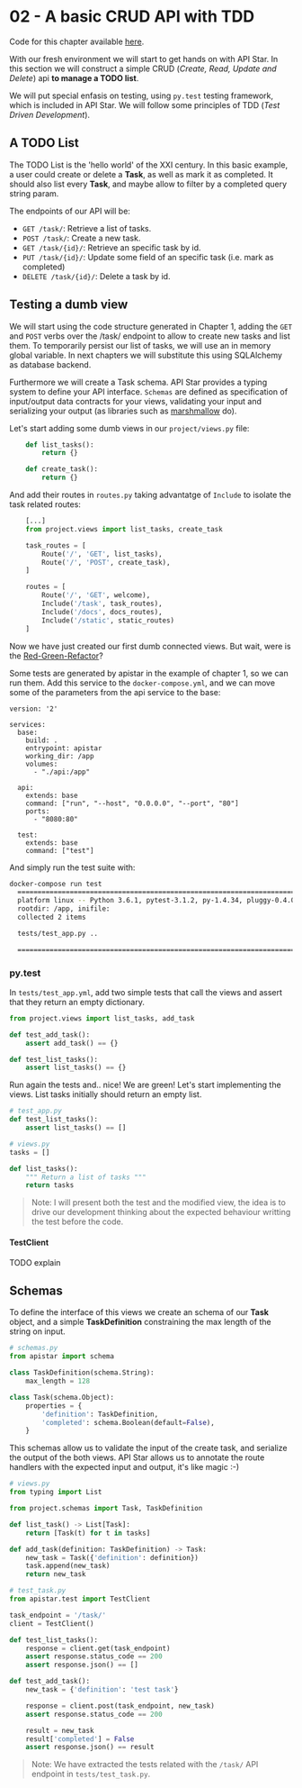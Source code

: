 # 02 - A basic CRUD API with TDD

Code for this chapter available [here](/src/02-crud-api/).

With our fresh environment we will start to get hands on with API Star. In this section we will construct a simple CRUD (*Create, Read, Update and Delete*) api **to manage a TODO list**.

We will put special enfasis on testing, using `py.test` testing framework, which is included in API Star. We will follow some principles of TDD (*Test Driven Development*).

## A TODO List

The TODO List is the 'hello world' of the XXI century. In this basic example, a user could create or delete a **Task**, as well as mark it as completed. It should also list every **Task**, and maybe allow to filter by a completed query string param.

The endpoints of our API will be:

 * `GET /task/`: Retrieve a list of tasks.
 * `POST /task/`: Create a new task.
 * `GET /task/{id}/`: Retrieve an specific task by id.
 * `PUT /task/{id}/`: Update some field of an specific task (i.e. mark as completed)
 * `DELETE /task/{id}/`: Delete a task by id. 

## Testing a dumb view

We will start using the code structure generated in Chapter 1, adding the `GET` and `POST` verbs over the /task/ endpoint to allow to create new tasks and list them. To temporarily persist our list of tasks, we will use an in memory global variable. In next chapters we will substitute this using SQLAlchemy as database backend.

Furthermore we will create a Task schema. API Star provides a typing system to define your API interface. `Schemas` are defined as specification of input/output data contracts for your views, validating your input and serializing your output (as libraries such as [marshmallow](https://marshmallow.readthedocs.io/en/latest/) do).

Let's start adding some dumb views in our `project/views.py` file:

```python
    def list_tasks():
        return {}

    def create_task():
        return {}
```

And add their routes in `routes.py` taking advantatge of `Include` to isolate the task related routes:

```python
    [...]
    from project.views import list_tasks, create_task

    task_routes = [
        Route('/', 'GET', list_tasks),
        Route('/', 'POST', create_task),
    ]

    routes = [
        Route('/', 'GET', welcome),
        Include('/task', task_routes),
        Include('/docs', docs_routes),
        Include('/static', static_routes)
    ]
```

Now we have just created our first dumb connected views. But wait, were is the [Red-Green-Refactor](http://blog.cleancoder.com/uncle-bob/2014/12/17/TheCyclesOfTDD.html)?

Some tests are generated by apistar in the example of chapter 1, so we can run them. Add this service to the `docker-compose.yml`, and we can move some of the parameters from the api service to the base:

```
version: '2'

services:
  base:
    build: .
    entrypoint: apistar
    working_dir: /app
    volumes:
      - "./api:/app"

  api:
    extends: base
    command: ["run", "--host", "0.0.0.0", "--port", "80"]
    ports:
      - "8080:80"

  test:
    extends: base
    command: ["test"]
```

And simply run the test suite with:

```sh
docker-compose run test
  ========================================================================= test session starts =========================================================================
  platform linux -- Python 3.6.1, pytest-3.1.2, py-1.4.34, pluggy-0.4.0
  rootdir: /app, inifile:
  collected 2 items

  tests/test_app.py ..

  ====================================================================== 2 passed in 0.02 seconds =======================================================================
```

### py.test

In `tests/test_app.yml`, add two simple tests that call the views and assert that they return an empty dictionary.

```python
from project.views import list_tasks, add_task

def test_add_task():
    assert add_task() == {}

def test_list_tasks():
    assert list_tasks() == {}
```

Run again the tests and.. nice! We are green! Let's start implementing the views. List tasks initially should return an empty list.

```python
# test_app.py
def test_list_tasks():
    assert list_tasks() == []

# views.py
tasks = []

def list_tasks():
    """ Return a list of tasks """
    return tasks
```
> Note: I will present both the test and the modified view, the idea is to drive our development thinking about the expected behaviour writting the test before the code.

#### TestClient

TODO explain

## Schemas

To define the interface of this views we create an schema of our **Task** object, and a simple **TaskDefinition** constraining the max length of the string on input.

```python
# schemas.py
from apistar import schema

class TaskDefinition(schema.String):
    max_length = 128

class Task(schema.Object):
    properties = {
        'definition': TaskDefinition,
        'completed': schema.Boolean(default=False),
    }
```

This schemas allow us to validate the input of the create task, and serialize the output of the both views. API Star allows us to annotate the route handlers with the expected input and output, it's like magic :-)

```python
# views.py
from typing import List

from project.schemas import Task, TaskDefinition

def list_task() -> List[Task]:
    return [Task(t) for t in tasks]

def add_task(definition: TaskDefinition) -> Task:
    new_task = Task({'definition': definition})
    task.append(new_task)
    return new_task

# test_task.py
from apistar.test import TestClient

task_endpoint = '/task/'
client = TestClient()

def test_list_tasks():
    response = client.get(task_endpoint)
    assert response.status_code == 200
    assert response.json() == []

def test_add_task():
    new_task = {'definition': 'test task'}

    response = client.post(task_endpoint, new_task)
    assert response.status_code == 200

    result = new_task
    result['completed'] = False
    assert response.json() == result

```
> Note: We have extracted the tests related with the `/task/` API endpoint in `tests/test_task.py`.

